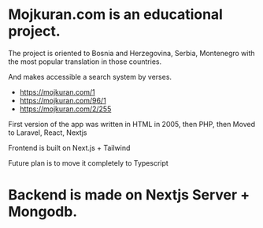 # Mojkuran.com is an educational project.

The project is oriented to Bosnia and Herzegovina, Serbia, Montenegro with the most popular translation in those countries.

And makes accessible a search system by verses.

- https://mojkuran.com/1
- https://mojkuran.com/96/1
- https://mojkuran.com/2/255

First version of the app was written in HTML in 2005, then PHP, then Moved to Laravel, React, Nextjs

Frontend is built on Next.js + Tailwind

Future plan is to move it completely to Typescript

# Backend is made on Nextjs Server + Mongodb.
